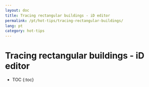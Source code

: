 ```yaml
---
layout: doc
title: Tracing rectangular buildings - iD editor
permalink: /pt/hot-tips/tracing-rectangular-buildings/
lang: pt
category: hot-tips
---
```


Tracing rectangular buildings - iD editor
============

- TOC
{:toc}

<!-- > This guide may be downloaded as [tm_starting_en.odt](/files/tm_starting_en.odt) or [tm_starting_en.pdf](/files/tm_starting_en.pdf)  

The Essentials
----------

![Rectangular building][]  

> This image ![keymon]{: height="24px"} shows you which buttons or wheel on a mouse has been used, and which keyboard buttons pressed.  

Points to note;  

- If the building should have square corners, make sure you trace it with square corners, or use the tool to square the corners.  
- Make sure you tag!  
- Size matters - *population estimates are based on the cumulative building area in a given area*,  
- the right size building the right way round will help people locate their village,  
- Zoom in enough to see the details - a zoom scale of 20 metres or less is usually about right.  
- **Looking for buildings** - scan with your scale somewhere between 50 metres and 80 metres. Watch out for shadows and straight lines (round buildings are harder to find!)  
- Buildings and roads, rivers, **landuse=residential** boundaries or other features should not overlap.  
- If you make a mistake, use the **Undo** button ![back arrow]{: height="26px"} to undo your last change(s)  
- We're all improving the map. If the previous mapper has left the buildings a funny shape or wrong in some way, correct it and consider sending them a polite message.  

Buildings obscured or seen at an angle  
--------------------------------------

![building-obscured][]  

It is common for the satellite image to be taken at an angle making the building seem distorted. In the above image the image to the right shows how the building should be traced. It is often easiest to trace the outline of the roof, then drag this to the point where the walls meet the ground - this was the technique used to trace the building above. Notice also that a building partially obscured by trees has been correctly traced as rectangular. 

Buildings with a ridged roof
----------------------------
 
Most buildings either have corners at 90 degrees, or they are round buildings.  

![building-ridge][]  
This building has 90 degree corners, but has a ridge on its roof. The camera angle initially makes the building look a strange shape.  

![building-tree-ridge][]  
This building has a tree partially obscuring it. It is a rectangular building.  

In isolated parts of the world it is common to use sheets of corrugated iron as roofing - when new these will reflect the sunlight which creates a **very bright flare effect** on the satellite imagery. It is common for buildings to have a verandah or be **L shaped** and you should ensure that your tracing follows the shape of the building.  
When tracing the building outline, you must try to trace the building at the right size, and at the point where its walls meet the ground - do your best! In many parts of the world, buildings are partially constructed and then left without roofs until they are sold, or otherwise wanted for use. Map a building without a roof as a normal building as it does not take long to add a roof, and the roof may have been added already, in the time since the satellite imagery was taken.  

Do your best - even the experts will disagree sometimes, and sometimes you just have to go there to see exactly what is really there. **If in doubt add it as a building.**  

Building Tags
-------------

As we are tagging buildings we have never visited and are not familiar with, the safest and recommended tagging scheme is **building**=**yes** which you can see on a correctly tagged building if you scroll to the bottom of the tagging pane and click on **All tags**.

Ver também  
---------

- [![building-video]{: height="150px"}](https://www.youtube.com/watch?v=VPJz-AucqF4&index=7&list=PLb9506_-6FMHZ3nwn9heri3xjQKrSq1hN "Humanitarian OpenStreetMap Team Tutorial Videos - Adding a Building to OpenStreetMap")  
*As legendas estão disponíveis em alguns idiomas*  

- [Ivan Gayton's diary entry for Hadjer Lamis, Chad - comments from others indicate the description fits other parts of the world as well](https://www.openstreetmap.org/user/IvanGayton/diary/38612)



[Rectangular building]: /images/hot-tips/rectangular_building.gif "Tracing a rectangular building, squaring the corners, and adding tags."
[keymon]:/images/hot-tips/keymon.png
[building-ridge]: /images/hot-tips/building-ridge.png
[back arrow]: /images/beginner/back-arrow.png
[building-tree-ridge]: /images/hot-tips/building-tree-ridge.png
[building-obscured]: /images/hot-tips/buildings-obscured-traced-1.png "Before & after - tracing a building seen at an angle"
[building-video]: /images/hot-tips/building-video.png "Humanitarian OpenStreetMap Team Tutorial Videos - Adding a Building to OpenStreetMap"
